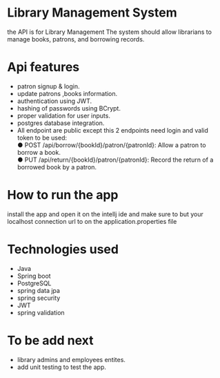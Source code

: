 # Library Management System
  the API is for Library Management  The system should allow librarians to manage books, patrons, and borrowing records.

# Api features
- patron signup & login. <br>
- update patrons ,books information. <br>
- authentication using JWT. <br>
- hashing of passwords using BCrypt. <br>
- proper validation for user inputs. <br>
- postgres database integration. <br>
- All endpoint are public except this 2 endpoints need login and valid token to be used: <br>
  ● POST /api/borrow/{bookId}/patron/{patronId}: Allow a patron to borrow a book. <br>
  ● PUT /api/return/{bookId}/patron/{patronId}: Record the return of a borrowed book by a patron. <br>

 # How to run the app
 install the app and open it on the intellj ide and make sure to but your localhost connection url to on the application.properties file <br>

 # Technologies used
 - Java <br>
 - Spring boot <br>
 - PostgreSQL <br>
 - spring data jpa <br>
 - spring security <br>
 - JWT <br>
 - spring validation <br>

 # To be add next
 - library admins and employees entites. <br>
 - add unit testing to test the app. <br>
 
